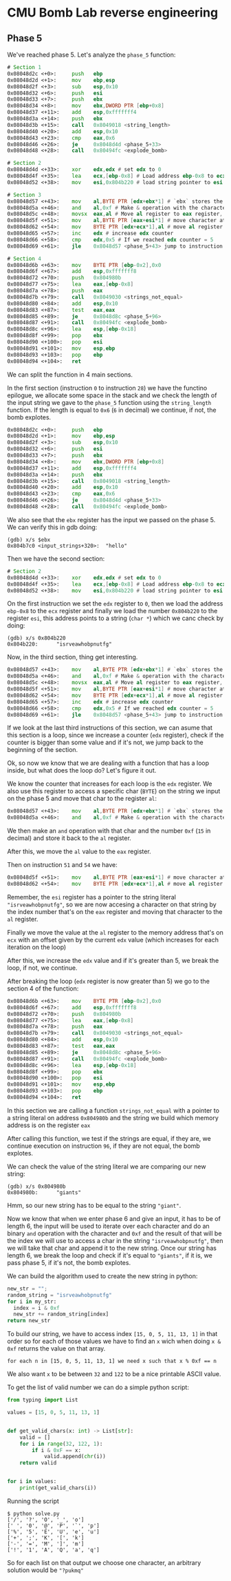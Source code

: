 # CMU Bomb Lab reverse engineering

## Phase 5

We've reached phase 5. Let's analyze the `phase_5` function:

```asm
# Section 1
0x08048d2c <+0>:     push   ebp
0x08048d2d <+1>:     mov    ebp,esp
0x08048d2f <+3>:     sub    esp,0x10
0x08048d32 <+6>:     push   esi
0x08048d33 <+7>:     push   ebx
0x08048d34 <+8>:     mov    ebx,DWORD PTR [ebp+0x8]
0x08048d37 <+11>:    add    esp,0xfffffff4
0x08048d3a <+14>:    push   ebx
0x08048d3b <+15>:    call   0x8049018 <string_length>
0x08048d40 <+20>:    add    esp,0x10
0x08048d43 <+23>:    cmp    eax,0x6
0x08048d46 <+26>:    je     0x8048d4d <phase_5+33>
0x08048d48 <+28>:    call   0x80494fc <explode_bomb>

# Section 2
0x08048d4d <+33>:    xor    edx,edx # set edx to 0
0x08048d4f <+35>:    lea    ecx,[ebp-0x8] # Load address ebp-0x8 to ecx
0x08048d52 <+38>:    mov    esi,0x804b220 # load string pointer to esi

# Section 3
0x08048d57 <+43>:    mov    al,BYTE PTR [edx+ebx*1] # `ebx` stores the pointer to our string. This acceses character at position edx of the string and loads it to al
0x08048d5a <+46>:    and    al,0xf # Make & operation with the character and 0xf which is 15 in decimal
0x08048d5c <+48>:    movsx  eax,al # Move al register to eax register, extending from
0x08048d5f <+51>:    mov    al,BYTE PTR [eax+esi*1] # move character at position eax of string at esi to register al
0x08048d62 <+54>:    mov    BYTE PTR [edx+ecx*1],al # move al register to
0x08048d65 <+57>:    inc    edx # increase edx counter
0x08048d66 <+58>:    cmp    edx,0x5 # If we reached edx counter = 5
0x08048d69 <+61>:    jle    0x8048d57 <phase_5+43> jump to instruction 43

# Section 4
0x08048d6b <+63>:    mov    BYTE PTR [ebp-0x2],0x0
0x08048d6f <+67>:    add    esp,0xfffffff8
0x08048d72 <+70>:    push   0x804980b
0x08048d77 <+75>:    lea    eax,[ebp-0x8]
0x08048d7a <+78>:    push   eax
0x08048d7b <+79>:    call   0x8049030 <strings_not_equal>
0x08048d80 <+84>:    add    esp,0x10
0x08048d83 <+87>:    test   eax,eax
0x08048d85 <+89>:    je     0x8048d8c <phase_5+96>
0x08048d87 <+91>:    call   0x80494fc <explode_bomb>
0x08048d8c <+96>:    lea    esp,[ebp-0x18]
0x08048d8f <+99>:    pop    ebx
0x08048d90 <+100>:   pop    esi
0x08048d91 <+101>:   mov    esp,ebp
0x08048d93 <+103>:   pop    ebp
0x08048d94 <+104>:   ret
```

We can split the function in 4 main sections.

In the first section (instruction `0` to instruction `28`) we have the functino epilogue, we allocate some space in the stack and we check the length of the input string we gave to the `phase_5` function using the `string_length` function. If the length is equal to `0x6` (`6` in decimal) we continue, if not, the bomb explotes.

```asm
0x08048d2c <+0>:     push   ebp
0x08048d2d <+1>:     mov    ebp,esp
0x08048d2f <+3>:     sub    esp,0x10
0x08048d32 <+6>:     push   esi
0x08048d33 <+7>:     push   ebx
0x08048d34 <+8>:     mov    ebx,DWORD PTR [ebp+0x8]
0x08048d37 <+11>:    add    esp,0xfffffff4
0x08048d3a <+14>:    push   ebx
0x08048d3b <+15>:    call   0x8049018 <string_length>
0x08048d40 <+20>:    add    esp,0x10
0x08048d43 <+23>:    cmp    eax,0x6
0x08048d46 <+26>:    je     0x8048d4d <phase_5+33>
0x08048d48 <+28>:    call   0x80494fc <explode_bomb>
```

We also see that the `ebx` register has the input we passed on the phase 5. We can verify this in gdb doing:

```
(gdb) x/s $ebx
0x804b7c0 <input_strings+320>:  "hello"
```

Then we have the second section:

```asm
# Section 2
0x08048d4d <+33>:    xor    edx,edx # set edx to 0
0x08048d4f <+35>:    lea    ecx,[ebp-0x8] # Load address ebp-0x8 to ecx
0x08048d52 <+38>:    mov    esi,0x804b220 # load string pointer to esi
```

On the first instruction we set the `edx` register to `0`, then we load the address `ebp-0x8` to the `ecx` register and finally we load the number `0x804b220` to the register `esi`, this address points to a string (`char *`) which we canc check by doing:

```
(gdb) x/s 0x804b220
0x804b220:      "isrveawhobpnutfg"
```

Now, in the third section, thing get interesting.

```asm
0x08048d57 <+43>:    mov    al,BYTE PTR [edx+ebx*1] # `ebx` stores the pointer to our string. This acceses character at position edx of the string and loads it to al
0x08048d5a <+46>:    and    al,0xf # Make & operation with the character and 0xf which is 15 in decimal
0x08048d5c <+48>:    movsx  eax,al # Move al register to eax register, extending from
0x08048d5f <+51>:    mov    al,BYTE PTR [eax+esi*1] # move character at position eax of string at esi to register al
0x08048d62 <+54>:    mov    BYTE PTR [edx+ecx*1],al # move al register to
0x08048d65 <+57>:    inc    edx # increase edx counter
0x08048d66 <+58>:    cmp    edx,0x5 # If we reached edx counter = 5
0x08048d69 <+61>:    jle    0x8048d57 <phase_5+43> jump to instruction 43
```

If we look at the last third instructions of this section, we can asume that this section is a loop, since we increase a counter (`edx` register), check if the counter is bigger than some value and if it's not, we jump back to the beginning of the section.

Ok, so now we know that we are dealing with a function that has a loop inside, but what does the loop do? Let's figure it out.

We know the counter that increases for each loop is the `edx` register. We also use this register to access a specific char (`BYTE`) on the string we input on the phase 5 and move that char to the register `al`:

```asm
0x08048d57 <+43>:    mov    al,BYTE PTR [edx+ebx*1] # `ebx` stores the pointer to our string. This acceses character at position edx of the string and loads it to al
0x08048d5a <+46>:    and    al,0xf # Make & operation with the character and 0xf which is 15 in decimal
```

We then make an `and` operation with that char and the number `0xf` (`15` in decimal) and store it back to the `al` register.

After this, we move the `al` value to the `eax` register.

Then on instruction `51` and `54` we have:

```asm
0x08048d5f <+51>:    mov    al,BYTE PTR [eax+esi*1] # move character at position eax of string at esi to register al
0x08048d62 <+54>:    mov    BYTE PTR [edx+ecx*1],al # move al register to
```

Remember, the `esi` register has a pointer to the string literal `"isrveawhobpnutfg"`, so we are now accesing a character on that string by the index number that's on the `eax` register and moving that character to the `al` register.

Finally we move the value at the `al` register to the memory address that's on `ecx` with an offset given by the current `edx` value (which increases for each iteration on the loop)

After this, we increase the `edx` value and if it's greater than 5, we break the loop, if not, we continue.

After breaking the loop (`edx` register is now greater than 5) we go to the section 4 of the function:

```asm
0x08048d6b <+63>:    mov    BYTE PTR [ebp-0x2],0x0
0x08048d6f <+67>:    add    esp,0xfffffff8
0x08048d72 <+70>:    push   0x804980b
0x08048d77 <+75>:    lea    eax,[ebp-0x8]
0x08048d7a <+78>:    push   eax
0x08048d7b <+79>:    call   0x8049030 <strings_not_equal>
0x08048d80 <+84>:    add    esp,0x10
0x08048d83 <+87>:    test   eax,eax
0x08048d85 <+89>:    je     0x8048d8c <phase_5+96>
0x08048d87 <+91>:    call   0x80494fc <explode_bomb>
0x08048d8c <+96>:    lea    esp,[ebp-0x18]
0x08048d8f <+99>:    pop    ebx
0x08048d90 <+100>:   pop    esi
0x08048d91 <+101>:   mov    esp,ebp
0x08048d93 <+103>:   pop    ebp
0x08048d94 <+104>:   ret
```

In this section we are calling a function `strings_not_equal` with a pointer to a string literal on address `0x804980b` and the string we build which memory address is
on the register `eax`

After calling this function, we test if the strings are equal, if they are, we continue execution on instruction `96`, if they are not equal, the bomb explotes.

We can check the value of the string literal we are comparing our new string:

```
(gdb) x/s 0x804980b
0x804980b:      "giants"
```

Hmm, so our new string has to be equal to the string `"giant"`.

Now we know that when we enter phase 6 and give an input, it has to be of length 6, the input will be used to iterate over each character and do an binary `and` operation with the character and `0xf` and the result of that will be the index we will use to access a char in the string `"isrveawhobpnutfg"`, then we will take that char and append it to the new string. Once our string has length 6, we break the loop and check if it's equal to `"giants"`, if it is, we pass phase 5, if it's not, the bomb explotes.

We can build the algorithm used to create the new string in python:

```python
new_str = "";
random_string = "isrveawhobpnutfg"
for i in my_str:
  index = i & 0xf
  new_str += random_string[index]
return new_str
```

To build our string, we have to access index `[15, 0, 5, 11, 13, 1]` in that order so for each of those values we have to find an `x` wich when doing `x & 0xf` returns the value on that array.

```
for each n in [15, 0, 5, 11, 13, 1] we need x such that x % 0xf == n
```

We also want `x` to be between `32` and `122` to be a nice printable ASCII value.

To get the list of valid number we can do a simple python script:

```python
from typing import List

values = [15, 0, 5, 11, 13, 1]


def get_valid_chars(x: int) -> List[str]:
    valid = []
    for i in range(32, 122, 1):
        if i & 0xF == x:
            valid.append(chr(i))
    return valid


for i in values:
    print(get_valid_chars(i))
```

Running the script

```
$ python solve.py
['/', '?', 'O', '_', 'o']
[' ', '0', '@', 'P', '`', 'p']
['%', '5', 'E', 'U', 'e', 'u']
['+', ';', 'K', '[', 'k']
['-', '=', 'M', ']', 'm']
['!', '1', 'A', 'Q', 'a', 'q']
```

So for each list on that output we choose one character, an arbitrary solution would be `"?pukmq"`
